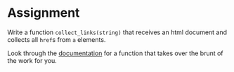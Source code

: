 # Assignment

Write a function `collect_links(string)` that receives an html document and collects all `href`s from `a` elements.

Look through the [documentation](https://docs.python.org/3/library/re.html)
for a function that takes over the brunt of the work for you.
